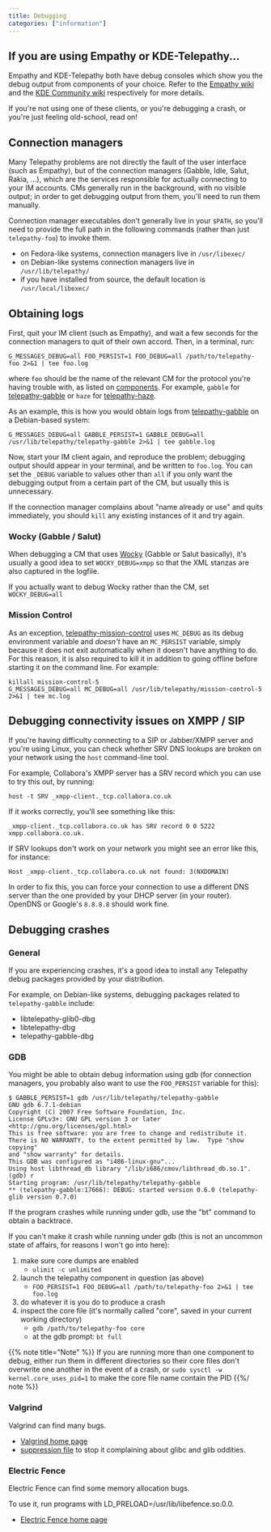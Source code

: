 ```yaml
---
title: Debugging
categories: ["information"]
---
```


## If you are using Empathy or KDE-Telepathy...

Empathy and KDE-Telepathy both have debug consoles which show you the debug output from components of your choice. Refer to the [Empathy wiki](/https://wiki.gnome.org/Apps/Empathy/Debugging) and the [KDE Community wiki](https://community.kde.org/KTp/FAQ#Providing_debug) respectively for more details.

If you're not using one of these clients, or you're debugging a crash, or you're just feeling old-school, read on!

## Connection managers

Many Telepathy problems are not directly the fault of the user interface (such as Empathy), but of the connection managers (Gabble, Idle, Salut, Rakia, ...), which are the services responsible for actually connecting to your IM accounts. CMs generally run in the background, with no visible output; in order to get debugging output from them, you'll need to run them manually.

Connection manager executables don't generally live in your `$PATH`, so you'll need to provide the full path in the following commands (rather than just `telepathy-foo`) to invoke them.

* on Fedora-like systems, connection managers live in `/usr/libexec/`
* on Debian-like systems connection managers live in `/usr/lib/telepathy/`
* if you have installed from source, the default location is `/usr/local/libexec/`

## Obtaining logs

First, quit your IM client (such as Empathy), and wait a few seconds for the connection managers to quit of their own accord. Then, in a terminal, run:

    G_MESSAGES_DEBUG=all FOO_PERSIST=1 FOO_DEBUG=all /path/to/telepathy-foo 2>&1 | tee foo.log

where `foo` should be the name of the relevant CM for the protocol you're having trouble with, as listed on [components](/components). For example, `gabble` for [telepathy-gabble](/components/telepathy-gabble) or `haze` for [telepathy-haze](/components/telepathy-haze).

As an example, this is how you would obtain logs from [telepathy-gabble](/components/telepathy-gabble) on a Debian-based system:

    G_MESSAGES_DEBUG=all GABBLE_PERSIST=1 GABBLE_DEBUG=all /usr/lib/telepathy/telepathy-gabble 2>&1 | tee gabble.log

Now, start your IM client again, and reproduce the problem; debugging output should appear in your terminal, and be written to `foo.log`. You can set the `_DEBUG` variable to values other than `all` if you only want the debugging output from a certain part of the CM, but usually this is unnecessary.

If the connection manager complains about "name already or use" and quits immediately, you should `kill` any existing instances of it and try again.

### Wocky (Gabble / Salut)

When debugging a CM that uses [Wocky](/components/wocky) (Gabble or Salut basically), it's usually a good idea to set `WOCKY_DEBUG=xmpp` so that the XML stanzas are also captured in the logfile.

If you actually want to debug Wocky rather than the CM, set `WOCKY_DEBUG=all`

### Mission Control

As an exception, [telepathy-mission-control](/components/telepathy-mission-control) uses `MC_DEBUG` as its debug environment variable and *doesn't* have an `MC_PERSIST` variable, simply because it does not exit automatically when it doesn't have anything to do. For this reason, it is also required to kill it in addition to going offline before starting it on the command line. For example:

    killall mission-control-5
    G_MESSAGES_DEBUG=all MC_DEBUG=all /usr/lib/telepathy/mission-control-5 2>&1 | tee mc.log


## Debugging connectivity issues on XMPP / SIP

If you're having difficulty connecting to a SIP or Jabber/XMPP server and you're using Linux, you can check whether SRV DNS lookups are broken on your network using the `host` command-line tool.

For example, Collabora's XMPP server has a SRV record which you can use to try this out, by running:

`host -t SRV _xmpp-client._tcp.collabora.co.uk`

If it works correctly, you'll see something like this:

`_xmpp-client._tcp.collabora.co.uk has SRV record 0 0 5222 xmpp.collabora.co.uk.`

If SRV lookups don't work on your network you might see an error like this, for instance:

`Host _xmpp-client._tcp.collabora.co.uk not found: 3(NXDOMAIN)`

In order to fix this, you can force your connection to use a different DNS server than the one provided by your DHCP server (in your router). OpenDNS or Google's `8.8.8.8` should work fine.


## Debugging crashes


### General

If you are experiencing crashes, it's a good idea to install any Telepathy debug packages provided by your distribution.

For example, on Debian-like systems, debugging packages related to `telepathy-gabble` include:

* libtelepathy-glib0-dbg
* libtelepathy-dbg
* telepathy-gabble-dbg

### GDB

You might be able to obtain debug information using gdb (for connection managers, you probably also want to use the `FOO_PERSIST` variable for this):

    $ GABBLE_PERSIST=1 gdb /usr/lib/telepathy/telepathy-gabble
    GNU gdb 6.7.1-debian
    Copyright (C) 2007 Free Software Foundation, Inc.
    License GPLv3+: GNU GPL version 3 or later <http://gnu.org/licenses/gpl.html>
    This is free software: you are free to change and redistribute it.
    There is NO WARRANTY, to the extent permitted by law.  Type "show copying"
    and "show warranty" for details.
    This GDB was configured as "i486-linux-gnu"...
    Using host libthread_db library "/lib/i686/cmov/libthread_db.so.1".
    (gdb) r
    Starting program: /usr/lib/telepathy/telepathy-gabble
    ** (telepathy-gabble:17666): DEBUG: started version 0.6.0 (telepathy-glib version 0.7.0)

If the program crashes while running under gdb, use the "bt" command to obtain a backtrace.

If you can't make it crash while running under gdb (this is not an uncommon state of affairs, for reasons I won't go into here):

1. make sure core dumps are enabled
   * `ulimit -c unlimited`
1. launch the telepathy component in question (as above)
   * `FOO_PERSIST=1 FOO_DEBUG=all /path/to/telepathy-foo 2>&1 | tee foo.log`
1. do whatever it is you do to produce a crash
1. inspect the core file (it's normally called "core", saved in your current working directory)
   * `gdb /path/to/telepathy-foo core`
   * at the gdb prompt: `bt full`

{{% note title="Note" %}}
If you are running more than one component to debug, either run them in different directories so their core files don't overwrite one another in the event of a crash,  or `sudo sysctl -w kernel.core_uses_pid=1` to make the core file name contain the PID
{{%/ note %}}

### Valgrind

Valgrind can find many bugs.

* [Valgrind home page](http://valgrind.org/)
* [suppression file](https://cgit.freedesktop.org/telepathy/telepathy-glib/tree/tools/telepathy-glib.supp) to stop it complaining about glibc and glib oddities.

### Electric Fence

Electric Fence can find some memory allocation bugs.

To use it, run programs with LD_PRELOAD=/usr/lib/libefence.so.0.0.

* [Electric Fence home page](http://perens.com/FreeSoftware/)
